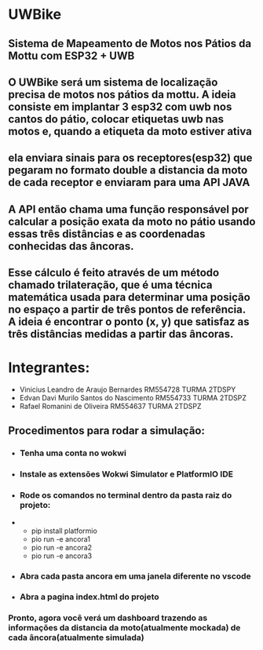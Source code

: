 # UWBike 
## Sistema de Mapeamento de Motos nos Pátios da Mottu com ESP32 + UWB

## O UWBike será um sistema de localização precisa de motos nos pátios da mottu. A ideia consiste em implantar 3 esp32 com uwb nos cantos do pátio, colocar etiquetas uwb nas motos e, quando a etiqueta da moto estiver ativa
## ela enviara sinais para os receptores(esp32) que pegaram no formato double a distancia da moto de cada receptor e enviaram para uma API JAVA
## A API então chama uma função responsável por calcular a posição exata da moto no pátio usando essas três distâncias e as coordenadas conhecidas das âncoras.
## Esse cálculo é feito através de um método chamado trilateração, que é uma técnica matemática usada para determinar uma posição no espaço a partir de três pontos de referência. A ideia é encontrar o ponto (x, y) que satisfaz as três distâncias medidas a partir das âncoras.

# Integrantes:
 - Vinicius Leandro de Araujo Bernardes RM554728 TURMA 2TDSPY
 - Edvan Davi Murilo Santos do Nascimento RM554733 TURMA 2TDSPZ
- Rafael Romanini de Oliveira RM554637 TURMA 2TDSPZ

## Procedimentos para rodar a simulação:
- ### Tenha uma conta no wokwi
- ### Instale as extensões Wokwi Simulator e PlatformIO IDE
- ### Rode os comandos no terminal dentro da pasta raiz do projeto:
- - pip install platformio
  - pio run -e ancora1
  - pio run -e ancora2
  - pio run -e ancora3
- ### Abra cada pasta ancora em uma janela diferente no vscode
- ### Abra a pagina index.html do projeto
 ### Pronto, agora você verá um dashboard trazendo as informações da distancia da moto(atualmente mockada) de cada âncora(atualmente simulada)
